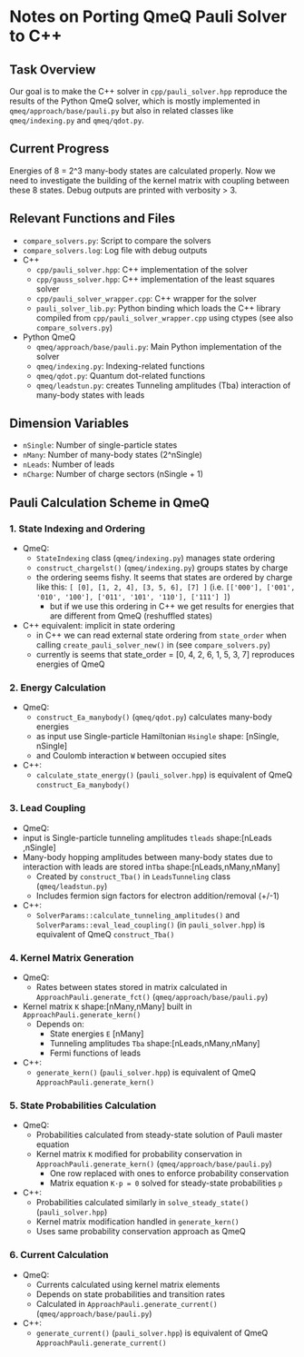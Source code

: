 # Notes on Porting QmeQ Pauli Solver to C++

## Task Overview
Our goal is to make the C++ solver in `cpp/pauli_solver.hpp` reproduce the results of the Python QmeQ solver, which is mostly implemented in `qmeq/approach/base/pauli.py` but also in related classes like `qmeq/indexing.py` and `qmeq/qdot.py`.

## Current Progress
Energies of 8 = 2^3 many-body states are calculated properly. Now we need to investigate the building of the kernel matrix with coupling between these 8 states. Debug outputs are printed with verbosity > 3.

## Relevant Functions and Files
- `compare_solvers.py`: Script to compare the solvers
- `compare_solvers.log`: Log file with debug outputs
- C++
    - `cpp/pauli_solver.hpp`: C++ implementation of the solver
    - `cpp/gauss_solver.hpp`: C++ implementation of the least squares solver
    - `cpp/pauli_solver_wrapper.cpp`: C++ wrapper for the solver
    - `pauli_solver_lib.py`: Python binding which loads the C++ library compiled from `cpp/pauli_solver_wrapper.cpp` using ctypes (see also `compare_solvers.py`)
- Python QmeQ
    - `qmeq/approach/base/pauli.py`: Main Python implementation of the solver
    - `qmeq/indexing.py`: Indexing-related functions
    - `qmeq/qdot.py`: Quantum dot-related functions
    - `qmeq/leadstun.py`: creates Tunneling amplitudes (Tba) interaction of many-body states with leads

## Dimension Variables
- `nSingle`: Number of single-particle states
- `nMany`: Number of many-body states (2^nSingle)
- `nLeads`: Number of leads
- `nCharge`: Number of charge sectors (nSingle + 1)

## Pauli Calculation Scheme in QmeQ

### 1. State Indexing and Ordering
- QmeQ:
  - `StateIndexing` class (`qmeq/indexing.py`) manages state ordering
  - `construct_chargelst()` (`qmeq/indexing.py`) groups states by charge
  - the ordering seems fishy. It seems that states are ordered by charge like this: `[ [0], [1, 2, 4], [3, 5, 6], [7] ]` (i.e. `[['000'], ['001', '010', '100'], ['011', '101', '110'], ['111'] ]`) 
     - but if we use this ordering in C++ we get results for energies that are different from QmeQ (reshuffled states)
- C++ equivalent: implicit in state ordering
    - in C++ we can read external state ordering from `state_order` when calling `create_pauli_solver_new()` in (see `compare_solvers.py`)
    - currently is seems that state_order = [0, 4, 2, 6, 1, 5, 3, 7] reproduces energies of QmeQ

### 2. Energy Calculation

- QmeQ:
  - `construct_Ea_manybody()` (`qmeq/qdot.py`) calculates many-body energies
  - as input use Single-particle Hamiltonian `Hsingle` shape: [nSingle, nSingle]
  - and Coulomb interaction `W` between occupied sites
- C++:
  - `calculate_state_energy()` (`pauli_solver.hpp`) is equivalent of QmeQ `construct_Ea_manybody()`

### 3. Lead Coupling

- QmeQ:
- input is Single-particle tunneling amplitudes `tleads` shape:[nLeads ,nSingle]
- Many-body hopping amplitudes between many-body states due to interaction with leads are stored in`Tba` shape:[nLeads,nMany,nMany]
  - Created by `construct_Tba()` in `LeadsTunneling` class (`qmeq/leadstun.py`)
  - Includes fermion sign factors for electron addition/removal (+/-1)
- C++:
  - `SolverParams::calculate_tunneling_amplitudes()` and `SolverParams::eval_lead_coupling()` (in `pauli_solver.hpp`) is equivalent of QmeQ `construct_Tba()`

### 4. Kernel Matrix Generation

- QmeQ:
  - Rates between states stored in matrix calculated in `ApproachPauli.generate_fct()` (`qmeq/approach/base/pauli.py`)
- Kernel matrix `K` shape:[nMany,nMany] built in `ApproachPauli.generate_kern()`
  - Depends on:
    - State energies `E` [nMany]
    - Tunneling amplitudes `Tba` shape:[nLeads,nMany,nMany]
    - Fermi functions of leads
- C++:
  - `generate_kern()` (`pauli_solver.hpp`) is equivalent of QmeQ `ApproachPauli.generate_kern()`

### 5. State Probabilities Calculation

- QmeQ:
  - Probabilities calculated from steady-state solution of Pauli master equation
  - Kernel matrix `K` modified for probability conservation in `ApproachPauli.generate_kern()` (`qmeq/approach/base/pauli.py`)
    - One row replaced with ones to enforce probability conservation
    - Matrix equation `K·p = 0` solved for steady-state probabilities `p`
- C++:
  - Probabilities calculated similarly in `solve_steady_state()` (`pauli_solver.hpp`)
  - Kernel matrix modification handled in `generate_kern()`
  - Uses same probability conservation approach as QmeQ

### 6. Current Calculation

- QmeQ:
  - Currents calculated using kernel matrix elements
  - Depends on state probabilities and transition rates
  - Calculated in `ApproachPauli.generate_current()` (`qmeq/approach/base/pauli.py`)
- C++:
  - `generate_current()` (`pauli_solver.hpp`) is equivalent of QmeQ `ApproachPauli.generate_current()`

